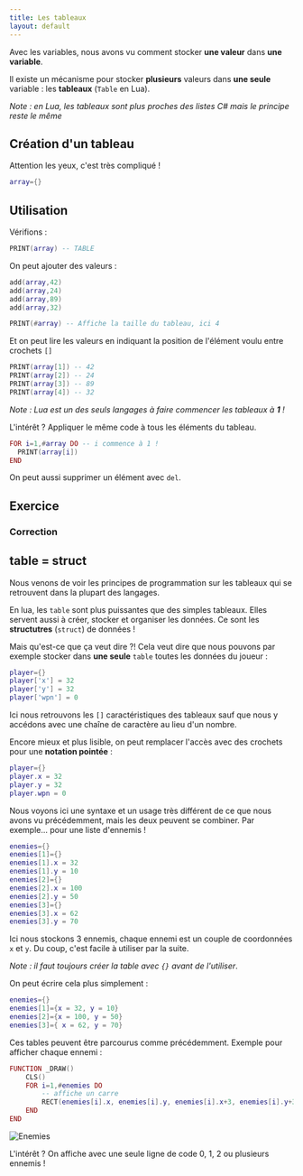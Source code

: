 ```yaml
---
title: Les tableaux
layout: default
---
```


Avec les variables, nous avons vu comment stocker **une valeur** dans **une variable**.

Il existe un mécanisme pour stocker **plusieurs** valeurs dans **une seule** variable : les **tableaux** (`Table` en Lua).

*Note : en Lua, les tableaux sont plus proches des listes C# mais le principe reste le même*

## Création d'un tableau

Attention les yeux, c'est très compliqué !

```lua
array={}
```

## Utilisation

Vérifions :

```lua
PRINT(array) -- TABLE
```

On peut ajouter des valeurs :

```lua
add(array,42)
add(array,24)
add(array,89)
add(array,32)

PRINT(#array) -- Affiche la taille du tableau, ici 4
```

Et on peut lire les valeurs en indiquant la position de l'élément voulu entre crochets `[]`

```lua
PRINT(array[1]) -- 42
PRINT(array[2]) -- 24
PRINT(array[3]) -- 89
PRINT(array[4]) -- 32
```

*Note : Lua est un des seuls langages à faire commencer les tableaux à __1__ !*

L'intérêt ? Appliquer le même code à tous les éléments du tableau.

```lua
FOR i=1,#array DO -- i commence à 1 !
  PRINT(array[i])
END
```

On peut aussi supprimer un élément avec `del`.

## Exercice

### Correction

## table = struct

Nous venons de voir les principes de programmation sur les tableaux qui se retrouvent dans la plupart des langages.

En lua, les `table` sont plus puissantes que des simples tableaux. Elles servent aussi à créer, stocker et organiser les données. Ce sont les **structutres** (`struct`) de données !

Mais qu'est-ce que ça veut dire ?!
Cela veut dire que nous pouvons par exemple stocker dans **une seule** `table` toutes les données du joueur :

```lua
player={}
player['x'] = 32
player['y'] = 32
player['wpn'] = 0
```

Ici nous retrouvons les `[]` caractéristiques des tableaux sauf que nous y accédons avec une chaîne de caractère au lieu d'un nombre.

Encore mieux et plus lisible, on peut remplacer l'accès avec des crochets pour une **notation pointée** :

```lua
player={}
player.x = 32
player.y = 32
player.wpn = 0
```

Nous voyons ici une syntaxe et un usage très différent de ce que nous avons vu précédemment, mais les deux peuvent se combiner.
Par exemple... pour une liste d'ennemis !

```lua
enemies={}
enemies[1]={}
enemies[1].x = 32
enemies[1].y = 10
enemies[2]={}
enemies[2].x = 100
enemies[2].y = 50
enemies[3]={}
enemies[3].x = 62
enemies[3].y = 70
```

Ici nous stockons 3 ennemis, chaque ennemi est un couple de coordonnées `x` et `y`. Du coup, c'est facile à utiliser par la suite.

*Note : il faut toujours créer la table avec `{}` avant de l'utiliser*.

On peut écrire cela plus simplement :

```lua
enemies={}
enemies[1]={x = 32, y = 10}
enemies[2]={x = 100, y = 50}
enemies[3]={ x = 62, y = 70}
```

Ces tables peuvent être parcourus comme précédemment. Exemple pour afficher chaque ennemi :

```lua
FUNCTION _DRAW()
	CLS()
	FOR i=1,#enemies DO
		-- affiche un carre
		RECT(enemies[i].x, enemies[i].y, enemies[i].x+3, enemies[i].y+3, 8)
	END
END
```

![Enemies]({{site.url}}/static/content/pico8/enemies.png)

L'intérêt ? On affiche avec une seule ligne de code 0, 1, 2 ou plusieurs ennemis !
